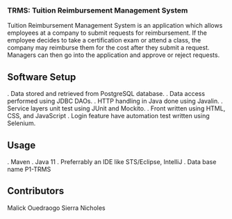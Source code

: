 

### TRMS: Tuition Reimbursement Management System

Tuition Reimbursement Management System is an application which allows employees at a company to submit requests for reimbursement. If the employee decides to take a certification exam or attend a class, the company may reimburse them for the cost after they submit a request. Managers can then go into the application and approve or reject requests.

## Software Setup

. Data stored and retrieved from  PostgreSQL database.
. Data access performed using JDBC DAOs.
. HTTP handling in Java done using Javalin.
. Service layers unit test using JUnit and Mockito.
. Front written using HTML, CSS, and JavaScript 
. Login feature  have automation test written using Selenium.


## Usage
. Maven
. Java 11 
. Preferrably an IDE like STS/Eclipse, IntelliJ
. Data base name P1-TRMS


## Contributors
Malick Ouedraogo
Sierra Nicholes

